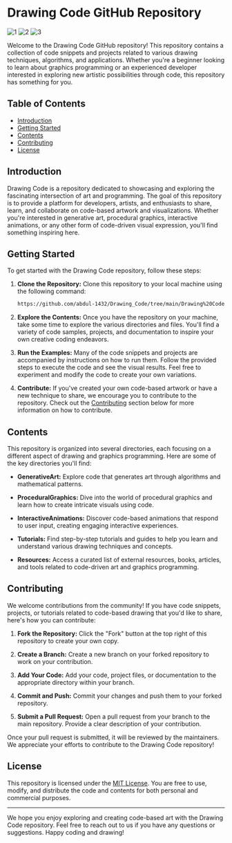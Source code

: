 # Drawing Code GitHub Repository

![1](https://github.com/abdul-1432/Drawing_Code/assets/124916666/051d2040-19d6-4636-965b-dad611599935)
![2](https://github.com/abdul-1432/Drawing_Code/assets/124916666/811b0f20-cd7b-4029-849a-9fe4b3635ec1)
![3](https://github.com/abdul-1432/Drawing_Code/assets/124916666/e48fadfd-9a19-4be8-9200-b1f7613d517b)


Welcome to the Drawing Code GitHub repository! This repository contains a collection of code snippets and projects related to various drawing techniques, algorithms, and applications. Whether you're a beginner looking to learn about graphics programming or an experienced developer interested in exploring new artistic possibilities through code, this repository has something for you.

## Table of Contents

- [Introduction](#introduction)
- [Getting Started](#getting-started)
- [Contents](#contents)
- [Contributing](#contributing)
- [License](#license)

## Introduction

Drawing Code is a repository dedicated to showcasing and exploring the fascinating intersection of art and programming. The goal of this repository is to provide a platform for developers, artists, and enthusiasts to share, learn, and collaborate on code-based artwork and visualizations. Whether you're interested in generative art, procedural graphics, interactive animations, or any other form of code-driven visual expression, you'll find something inspiring here.

## Getting Started

To get started with the Drawing Code repository, follow these steps:

1. **Clone the Repository:** Clone this repository to your local machine using the following command:

   ```bash
   https://github.com/abdul-1432/Drawing_Code/tree/main/Drawing%20Code
   ```

2. **Explore the Contents:** Once you have the repository on your machine, take some time to explore the various directories and files. You'll find a variety of code samples, projects, and documentation to inspire your own creative coding endeavors.

3. **Run the Examples:** Many of the code snippets and projects are accompanied by instructions on how to run them. Follow the provided steps to execute the code and see the visual results. Feel free to experiment and modify the code to create your own variations.

4. **Contribute:** If you've created your own code-based artwork or have a new technique to share, we encourage you to contribute to the repository. Check out the [Contributing](#contributing) section below for more information on how to contribute.

## Contents

This repository is organized into several directories, each focusing on a different aspect of drawing and graphics programming. Here are some of the key directories you'll find:

- **GenerativeArt:** Explore code that generates art through algorithms and mathematical patterns.

- **ProceduralGraphics:** Dive into the world of procedural graphics and learn how to create intricate visuals using code.

- **InteractiveAnimations:** Discover code-based animations that respond to user input, creating engaging interactive experiences.

- **Tutorials:** Find step-by-step tutorials and guides to help you learn and understand various drawing techniques and concepts.

- **Resources:** Access a curated list of external resources, books, articles, and tools related to code-driven art and graphics programming.

## Contributing

We welcome contributions from the community! If you have code snippets, projects, or tutorials related to code-based drawing that you'd like to share, here's how you can contribute:

1. **Fork the Repository:** Click the "Fork" button at the top right of this repository to create your own copy.

2. **Create a Branch:** Create a new branch on your forked repository to work on your contribution.

3. **Add Your Code:** Add your code, project files, or documentation to the appropriate directory within your branch.

4. **Commit and Push:** Commit your changes and push them to your forked repository.

5. **Submit a Pull Request:** Open a pull request from your branch to the main repository. Provide a clear description of your contribution.

Once your pull request is submitted, it will be reviewed by the maintainers. We appreciate your efforts to contribute to the Drawing Code repository!

## License

This repository is licensed under the [MIT License](LICENSE). You are free to use, modify, and distribute the code and contents for both personal and commercial purposes.

---

We hope you enjoy exploring and creating code-based art with the Drawing Code repository. Feel free to reach out to us if you have any questions or suggestions. Happy coding and drawing!
